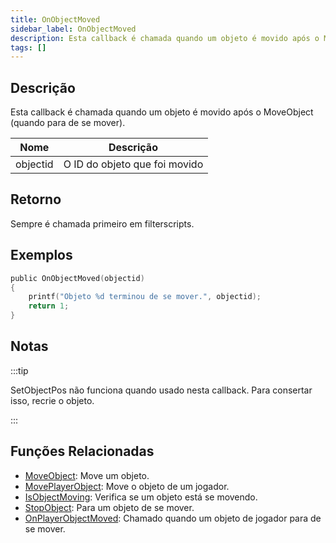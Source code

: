 ```yaml
---
title: OnObjectMoved
sidebar_label: OnObjectMoved
description: Esta callback é chamada quando um objeto é movido após o MoveObject (quando para de se mover).
tags: []
---
```


## Descrição

Esta callback é chamada quando um objeto é movido após o MoveObject (quando para de se mover).

| Nome     | Descrição                     |
| -------- | ----------------------------- |
| objectid | O ID do objeto que foi movido |

## Retorno

Sempre é chamada primeiro em filterscripts.

## Exemplos

```c
public OnObjectMoved(objectid)
{
    printf("Objeto %d terminou de se mover.", objectid);
    return 1;
}
```

## Notas

:::tip

SetObjectPos não funciona quando usado nesta callback. Para consertar isso, recrie o objeto.

:::

## Funções Relacionadas

- [MoveObject](../functions/MoveObject.md): Move um objeto.
- [MovePlayerObject](../functions/MovePlayerObject.md): Move o objeto de um jogador.
- [IsObjectMoving](../functions/IsObjectMoving.md): Verifica se um objeto está se movendo.
- [StopObject](../functions/StopObject.md): Para um objeto de se mover.
- [OnPlayerObjectMoved](OnPlayerObjectMoved.md): Chamado quando um objeto de jogador para de se mover.
